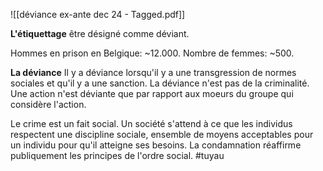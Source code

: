 ![[déviance ex-ante dec 24 - Tagged.pdf]]

**L'étiquettage**
	être désigné comme déviant.

Hommes en prison en Belgique: ~12.000. Nombre de femmes: ~500.

**La déviance**
	Il y a déviance lorsqu'il y a une transgression de normes sociales et qu'il y a une sanction.
	La déviance n'est pas de la criminalité. Une action n'est déviante que par rapport aux moeurs du groupe qui considère l'action.

Le crime est un fait social. Un société s'attend à ce que les individus respectent une discipline sociale, ensemble de moyens acceptables pour un individu pour qu'il atteigne ses besoins. La condamnation réaffirme publiquement les principes de l'ordre social. #tuyau 



